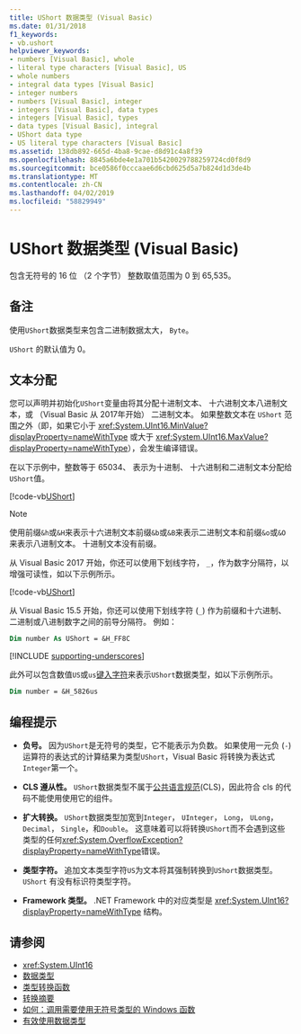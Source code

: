 ```yaml
---
title: UShort 数据类型 (Visual Basic)
ms.date: 01/31/2018
f1_keywords:
- vb.ushort
helpviewer_keywords:
- numbers [Visual Basic], whole
- literal type characters [Visual Basic], US
- whole numbers
- integral data types [Visual Basic]
- integer numbers
- numbers [Visual Basic], integer
- integers [Visual Basic], data types
- integers [Visual Basic], types
- data types [Visual Basic], integral
- UShort data type
- US literal type characters [Visual Basic]
ms.assetid: 138db892-665d-4ba8-9cae-d8d91c4a8f39
ms.openlocfilehash: 8845a6bde4e1a701b5420029788259724cd0f8d9
ms.sourcegitcommit: bce0586f0cccaae6d6cbd625d5a7b824d1d3de4b
ms.translationtype: MT
ms.contentlocale: zh-CN
ms.lasthandoff: 04/02/2019
ms.locfileid: "58829949"
---
```

# <a name="ushort-data-type-visual-basic"></a>UShort 数据类型 (Visual Basic)

包含无符号的 16 位 （2 个字节） 整数取值范围为 0 到 65,535。  
  
## <a name="remarks"></a>备注

 使用`UShort`数据类型来包含二进制数据太大， `Byte`。  
  
 `UShort` 的默认值为 0。  

## <a name="literal-assignments"></a>文本分配

您可以声明并初始化`UShort`变量由将其分配十进制文本、 十六进制文本八进制文本，或 （Visual Basic 从 2017年开始） 二进制文本。 如果整数文本在 `UShort` 范围之外（即，如果它小于 <xref:System.UInt16.MinValue?displayProperty=nameWithType> 或大于 <xref:System.UInt16.MaxValue?displayProperty=nameWithType>），会发生编译错误。

在以下示例中，整数等于 65034、 表示为十进制、 十六进制和二进制文本分配给`UShort`值。
  
[!code-vb[UShort](../../../../samples/snippets/visualbasic/language-reference/data-types/numeric-literals.vb#UShort)]

> [!NOTE]
> 使用前缀`&h`或`&H`来表示十六进制文本前缀`&b`或`&B`来表示二进制文本和前缀`&o`或`&O`来表示八进制文本。 十进制文本没有前缀。

从 Visual Basic 2017 开始，你还可以使用下划线字符， `_`，作为数字分隔符，以增强可读性，如以下示例所示。

[!code-vb[UShort](../../../../samples/snippets/visualbasic/language-reference/data-types/numeric-literals.vb#UShortS)]

从 Visual Basic 15.5 开始，你还可以使用下划线字符 (`_`) 作为前缀和十六进制、 二进制或八进制数字之间的前导分隔符。 例如：

```vb
Dim number As UShort = &H_FF8C
```

[!INCLUDE [supporting-underscores](../../../../includes/vb-separator-langversion.md)]

此外可以包含数值`US`或`us`[键入字符](../../programming-guide/language-features/data-types/type-characters.md)来表示`UShort`数据类型，如以下示例所示。

```vb
Dim number = &H_5826us
```

## <a name="programming-tips"></a>编程提示
  
-   **负号。** 因为`UShort`是无符号的类型，它不能表示为负数。 如果使用一元负 (`-`) 运算符的表达式的计算结果为类型`UShort`，Visual Basic 将转换为表达式`Integer`第一个。  
  
-   **CLS 遵从性。** `UShort`数据类型不属于[公共语言规范](https://www.ecma-international.org/publications/standards/Ecma-335.htm)(CLS)，因此符合 cls 的代码不能使用使用它的组件。
  
-   **扩大转换。** `UShort`数据类型加宽到`Integer`， `UInteger`， `Long`， `ULong`， `Decimal`， `Single`，和`Double`。 这意味着可以将转换`UShort`而不会遇到这些类型的任何<xref:System.OverflowException?displayProperty=nameWithType>错误。  
  
-   **类型字符。** 追加文本类型字符`US`为文本将其强制转换到`UShort`数据类型。 `UShort` 有没有标识符类型字符。  
  
-   **Framework 类型。** .NET Framework 中的对应类型是 <xref:System.UInt16?displayProperty=nameWithType> 结构。  
  
## <a name="see-also"></a>请参阅

- <xref:System.UInt16>
- [数据类型](../../../visual-basic/language-reference/data-types/index.md)
- [类型转换函数](../../../visual-basic/language-reference/functions/type-conversion-functions.md)
- [转换摘要](../../../visual-basic/language-reference/keywords/conversion-summary.md)
- [如何：调用需要使用无符号类型的 Windows 函数](../../../visual-basic/programming-guide/com-interop/how-to-call-a-windows-function-that-takes-unsigned-types.md)
- [有效使用数据类型](../../../visual-basic/programming-guide/language-features/data-types/efficient-use-of-data-types.md)
